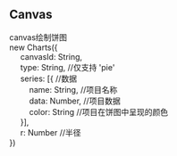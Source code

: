 ## Canvas
canvas绘制饼图 <br />
new Charts({ <br />
&nbsp;&nbsp;&nbsp;&nbsp;	canvasId: String, <br />
&nbsp;&nbsp;&nbsp;&nbsp;	type: String, //仅支持 'pie' <br />
&nbsp;&nbsp;&nbsp;&nbsp;	series: [{ //数据 <br />
&nbsp;&nbsp;&nbsp;&nbsp;&nbsp;&nbsp;&nbsp;&nbsp;		name: String, //项目名称 <br />
&nbsp;&nbsp;&nbsp;&nbsp;&nbsp;&nbsp;&nbsp;&nbsp;			data: Number, //项目数据<br />
&nbsp;&nbsp;&nbsp;&nbsp;&nbsp;&nbsp;&nbsp;&nbsp;			color: String //项目在饼图中呈现的颜色<br />
&nbsp;&nbsp;&nbsp;&nbsp;		}], <br />
&nbsp;&nbsp;&nbsp;&nbsp;	r: Number //半径 <br />
}) <br />
